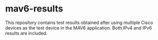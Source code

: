 # mav6-results
This repository contains test results obtained after using multiple Cisco devices as the test device in the MAV6 application. Both IPv4 and IPv6 results are included.
